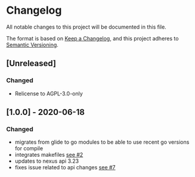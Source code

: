 # Changelog
All notable changes to this project will be documented in this file.

The format is based on [Keep a Changelog](https://keepachangelog.com/en/1.0.0/),
and this project adheres to [Semantic Versioning](https://semver.org/spec/v2.0.0.html).

## [Unreleased]
### Changed
- Relicense to AGPL-3.0-only

## [1.0.0] - 2020-06-18
### Changed
- migrates from glide to go modules to be able to use recent go versions for compile 
- integrates makefiles [see #2](https://github.com/cloudogu/nexus-claim/issues/2)
- updates to nexus api 3.23
- fixes issue related to api changes [see #7](https://github.com/cloudogu/nexus-claim/issues/7)
